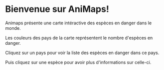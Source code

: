 # Bienvenue sur AniMaps!

Animaps présente une carte intéractive des espèces en danger dans le monde.

Les couleurs des pays de la carte représentent le nombre d'espèces en danger.

Cliquez sur un pays pour voir la liste des espèces en danger dans ce pays.

Puis cliquez sur une espèce pour avoir plus d'informations sur celle-ci.
